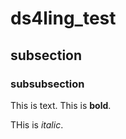 # ds4ling_test

## subsection

### subsubsection

This is text. 
This is **bold**. 

THis is *italic*. 
